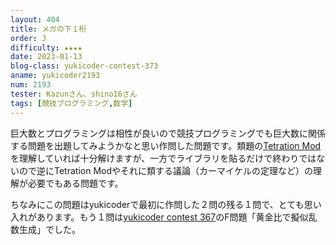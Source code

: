 ```yaml
---
layout: 404
title: メガの下１桁
order: J
difficulty: ★★★★
date: 2023-01-13
blog-class: yukicoder-contest-373
aname: yukicoder2193
num: 2193
tester: Kazunさん、shino16さん
tags: [競技プログラミング,数学]
---
```


<p>
巨大数とプログラミングは相性が良いので競技プログラミングでも巨大数に関係する問題を出題してみようかなと思い作問した問題です。類題の<a href="https://judge.yosupo.jp/problem/tetration_mod">Tetration Mod</a>を理解していれば十分解けますが、一方でライブラリを貼るだけで終わりではないので逆にTetration Modやそれに類する議論（カーマイケルの定理など）の理解が必要でもある問題です。
</p>
<p>
ちなみにこの問題はyukicoderで最初に作問した２問の残る１問で、とても思い入れがあります。もう１問は<a href="https://p-adic.github.io/yukicoder-contest-367/">yukicoder contest 367</a>のF問題「黄金比で擬似乱数生成」でした。
</p>

